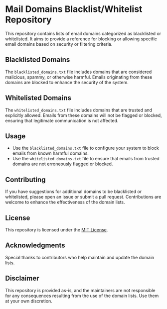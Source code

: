 # Mail Domains Blacklist/Whitelist Repository

This repository contains lists of email domains categorized as blacklisted or whitelisted. It aims to provide a reference for blocking or allowing specific email domains based on security or filtering criteria.

## Blacklisted Domains

The `blacklisted_domains.txt` file includes domains that are considered malicious, spammy, or otherwise harmful. Emails originating from these domains are blocked to enhance the security of the system.

## Whitelisted Domains

The `whitelisted_domains.txt` file includes domains that are trusted and explicitly allowed. Emails from these domains will not be flagged or blocked, ensuring that legitimate communication is not affected.

## Usage

- Use the `blacklisted_domains.txt` file to configure your system to block emails from known harmful domains.
- Use the `whitelisted_domains.txt` file to ensure that emails from trusted domains are not erroneously flagged or blocked.

## Contributing

If you have suggestions for additional domains to be blacklisted or whitelisted, please open an issue or submit a pull request. Contributions are welcome to enhance the effectiveness of the domain lists.

## License

This repository is licensed under the [MIT License](LICENSE).

## Acknowledgments

Special thanks to contributors who help maintain and update the domain lists.

## Disclaimer

This repository is provided as-is, and the maintainers are not responsible for any consequences resulting from the use of the domain lists. Use them at your own discretion.
